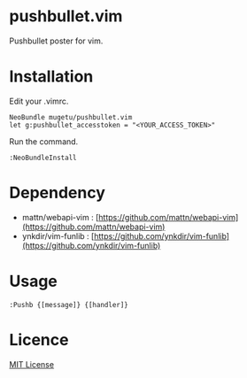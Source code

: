 **pushbullet.vim**
======================
Pushbullet poster for vim.

Installation
============

Edit your .vimrc.

    NeoBundle mugetu/pushbullet.vim
    let g:pushbullet_accesstoken = "<YOUR_ACCESS_TOKEN>"

Run the command.

    :NeoBundleInstall

Dependency
============

* mattn/webapi-vim  : [https://github.com/mattn/webapi-vim](https://github.com/mattn/webapi-vim)
* ynkdir/vim-funlib : [https://github.com/ynkdir/vim-funlib](https://github.com/ynkdir/vim-funlib)

Usage
============

    :Pushb {[message]} {[handler]}

Licence
============

[MIT License](http://opensource.org/licenses/MIT)
